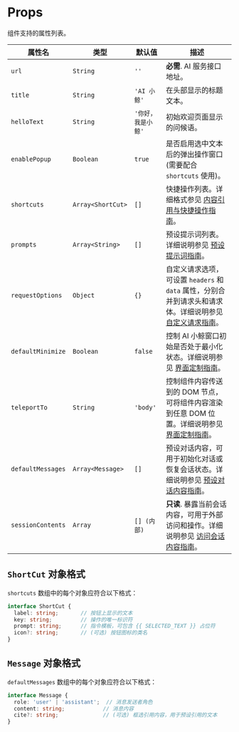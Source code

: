 # Props

组件支持的属性列表。

| 属性名          | 类型              | 默认值      | 描述                                                                                                   |
| --------------- | ----------------- | ----------- | ------------------------------------------------------------------------------------------------------ |
| `url`           | `String`          | `''`        | **必需**. AI 服务接口地址。                                                                              |
| `title`         | `String`          | `'AI 小鲸'`  | 在头部显示的标题文本。                                                                                |
| `helloText`     | `String`          | `'你好，我是小鲸'` | 初始欢迎页面显示的问候语。                                                                        |
| `enablePopup`   | `Boolean`         | `true`      | 是否启用选中文本后的弹出操作窗口 (需要配合 `shortcuts` 使用)。                                            |
| `shortcuts`     | `Array<ShortCut>` | `[]`        | 快捷操作列表。详细格式参见 [内容引用与快捷操作指南](/guide/core-features/content-referencing#配置快捷操作-shortcuts)。 |
| `prompts`       | `Array<String>`   | `[]`        | 预设提示词列表。详细说明参见 [预设提示词指南](/guide/core-features/prompts)。                         |
| `requestOptions`| `Object`          | `{}`        | 自定义请求选项，可设置 `headers` 和 `data` 属性，分别合并到请求头和请求体。详细说明参见 [自定义请求指南](/guide/advanced-usage/custom-requests)。 |
| `defaultMinimize`| `Boolean`         | `false`     | 控制 AI 小鲸窗口初始是否处于最小化状态。详细说明参见 [界面定制指南](/guide/core-features/ui-customization#初始最小化状态)。 |
| `teleportTo`    | `String`          | `'body'`    | 控制组件内容传送到的 DOM 节点，可将组件内容渲染到任意 DOM 位置。详细说明参见 [界面定制指南](/guide/core-features/ui-customization#自定义传送目标)。 |
| `defaultMessages`| `Array<Message>` | `[]`        | 预设对话内容，可用于初始化对话或恢复会话状态。详细说明参见 [预设对话内容指南](/guide/advanced-usage/default-messages)。 |
| `sessionContents`| `Array`           | `[] (内部)` | **只读**. 暴露当前会话内容，可用于外部访问和操作。详细说明参见 [访问会话内容指南](/guide/advanced-usage/session-access)。 |

## `ShortCut` 对象格式

`shortcuts` 数组中的每个对象应符合以下格式：

```typescript
interface ShortCut {
  label: string;       // 按钮上显示的文本
  key: string;         // 操作的唯一标识符
  prompt: string;      // 指令模板，可包含 {{ SELECTED_TEXT }} 占位符
  icon?: string;       // (可选) 按钮图标的类名
}
```

## `Message` 对象格式

`defaultMessages` 数组中的每个对象应符合以下格式：

```typescript
interface Message {
  role: 'user' | 'assistant';  // 消息发送者角色
  content: string;            // 消息内容
  cite?: string;              // (可选) 框选引用内容，用于预设引用的文本
}
```